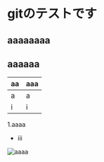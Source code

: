 # gitのテストです
## aaaaaaaa
## **aaaaaa**
|aa|aaa
|--|--
|a|a
|i|i

1.aaaa
* iii

![aaaa](C:\Users\k-kato\Desktop\git_test\img\ロゴ.png)

